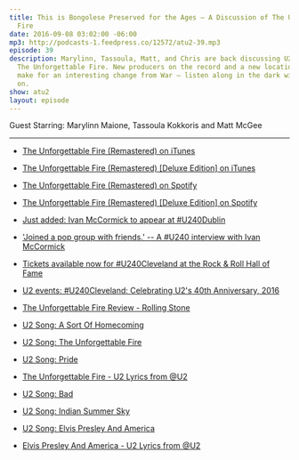 ```yaml
---
title: This is Bongolese Preserved for the Ages — A Discussion of The Unforgettable
  Fire
date: 2016-09-08 03:02:00 -06:00
mp3: http://podcasts-1.feedpress.co/12572/atu2-39.mp3
episode: 39
description: Marylinn, Tassoula, Matt, and Chris are back discussing U2’s 1984 album
  The Unforgettable Fire. New producers on the record and a new location to record
  make for an interesting change from War — listen along in the dark with headphones
  on.
show: atu2
layout: episode
---
```


Guest Starring: Marylinn Maione, Tassoula Kokkoris and Matt McGee

***

* [The Unforgettable Fire (Remastered) on iTunes][1]

* [The Unforgettable Fire (Remastered) [Deluxe Edition] on iTunes][2]

* [The Unforgettable Fire (Remastered) on Spotify][3]

* [The Unforgettable Fire (Remastered) [Deluxe Edition] on Spotify][4]

* [Just added: Ivan McCormick to appear at #U240Dublin][5]

* ['Joined a pop group with friends.' -- A #U240 interview with Ivan McCormick][6]

* [Tickets available now for #U240Cleveland at the Rock &amp; Roll Hall of Fame][7]

* [U2 events: #U240Cleveland: Celebrating U2's 40th Anniversary, 2016][8]

* [The Unforgettable Fire Review - Rolling Stone][9]

* [U2 Song: A Sort Of Homecoming][10]

* [U2 Song: The Unforgettable Fire][11]

* [U2 Song: Pride][12]

* [The Unforgettable Fire - U2 Lyrics from @U2][13]

* [U2 Song: Bad][14]

* [U2 Song: Indian Summer Sky][15]

* [U2 Song: Elvis Presley And America][16]

* [Elvis Presley And America - U2 Lyrics from @U2][17]

[1]: https://geo.itunes.apple.com/ca/album/unforgettable-fire-remastered/id336364089?at=10l4Ki&amp;app=itunes
[2]: https://geo.itunes.apple.com/ca/album/unforgettable-fire-remastered/id336369240?at=10l4Ki&amp;app=itunes
[3]: https://open.spotify.com/album/3FFosIE1A9HGRrinKTcBQ3
[4]: https://open.spotify.com/album/1Y0w6vwUl9mwX1mTQ9SpQF
[5]: http://www.atu2.com/news/just-added-ivan-mccormick-to-appear-at-u240dublin.html
[6]: http://www.atu2.com/news/joined-a-pop-group-with-friends-a-u240-interview-with-ivan-mccormick-1.html
[7]: http://www.atu2.com/news/tickets-available-now-for-u240cleveland-at-the-rock--roll-hall-of-fame.html
[8]: http://www.atu2.com/events/16/u240/cleveland.html
[9]: http://www.rollingstone.com/music/albumreviews/the-unforgettable-fire-19841011
[10]: http://tours.atu2.com/song/a-sort-of-homecoming
[11]: http://tours.atu2.com/song/the-unforgettable-fire
[12]: http://tours.atu2.com/song/pride
[13]: http://www.atu2.com/lyrics/lyrics.src?VID=15&amp;SID=60
[14]: http://tours.atu2.com/song/bad
[15]: http://tours.atu2.com/song/indian-summer-sky
[16]: http://tours.atu2.com/song/elvis-presley-and-america
[17]: http://www.atu2.com/lyrics/lyrics.src?VID=15&amp;SID=160
